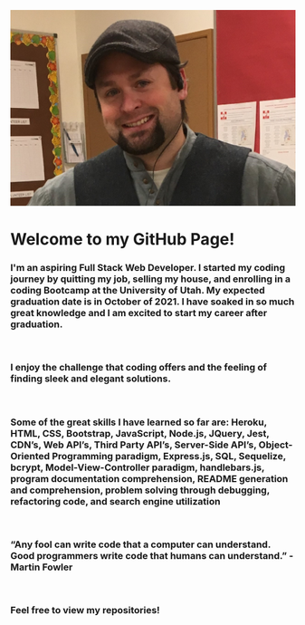 
![That's me, Matt!](assets/images/me1.jpg)

# Welcome to my GitHub Page!

### I'm an aspiring Full Stack Web Developer. I started my coding journey by quitting my job, selling my house, and enrolling in a coding Bootcamp at the University of Utah. My expected graduation date is in October of 2021. I have soaked in so much great knowledge and I am excited to start my career after graduation.  
<br>

### I enjoy the challenge that coding offers and the feeling of finding sleek and elegant solutions. 
<br>

### Some of the great skills I have learned so far are: Heroku, HTML, CSS, Bootstrap, JavaScript, Node.js, JQuery, Jest, CDN’s, Web API’s, Third Party API’s, Server-Side API’s, Object-Oriented Programming paradigm, Express.js, SQL, Sequelize, bcrypt, Model-View-Controller paradigm, handlebars.js, program documentation comprehension, README generation and comprehension, problem solving through debugging, refactoring code, and search engine utilization   
<br>

### “Any fool can write code that a computer can understand. Good programmers write code that humans can understand.” - Martin Fowler
<br>

### Feel free to view my repositories! 

